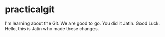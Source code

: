 # practicalgit
I'm learning about the Git. We are good to go. You did it Jatin. Good Luck.
Hello, this is Jatin who made these changes.
